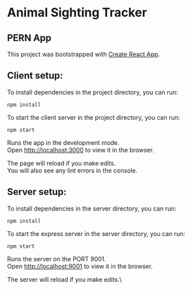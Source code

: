 # Animal Sighting Tracker
## PERN App

This project was bootstrapped with [Create React App](https://github.com/facebook/create-react-app).

## Client setup:

To install dependencies in the project directory, you can run:

`npm install`

To start the client server in the project directory, you can run:

`npm start`

Runs the app in the development mode.\
Open [http://localhost:3000](http://localhost:3000) to view it in the browser.

The page will reload if you make edits.\
You will also see any lint errors in the console.

## Server setup:

To install dependencies in the server directory, you can run:

`npm install`

To start the express server in the server directory, you can run:

`npm start`

Runs the server on the PORT 9001.\
Open [http://localhost:9001](http://localhost:9001) to view it in the browser.

The server will reload if you make edits.\

